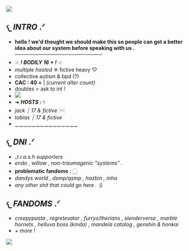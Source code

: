 ![](https://64.media.tumblr.com/98582d066860d0fd657575c5020090c3/6d6a639539246533-31/s400x600/ce98b892229b61f2f6c95b26a13b310be62daff8.pnj)
## 𐔌 ***INTRO*** .ᐟ 
- **hello ! we'd thought we should make this so people can get a better idea about our system before speaking with us .**
  ────────────────────────
- 𓏴 ***! BODILY 16 + !*** 𓏴 
- *multiple hosted* 𖤐 fictive heavy ♡
- collective autism & bpd (?)
- **CAC : 40 +** | *(current alter count)*
- doubles = ask to int !
- ![](https://64.media.tumblr.com/acda11f510fb2bb5bd1f84dea217d62f/0204d4661e661699-d6/s400x600/a082d42e5a054a1f1275cb72b4fba3f9109e81a6.gifv)
- ➜ ***HOSTS :*** ৎ
- *jack ┆ 17 & fictive* 𓏵
- *tobias ┆ 17 & fictive*
- ‿‿‿‿‿‿‿‿‿‿‿‿‿‿‿
## 𐔌 ***DNI*** .ᐟ
- ◟*t.r.a.s.h supporters*
- *endo , willow , non-traumagenic "systems" .*
- **problematic fandoms :** 𓉸
- *dandys world , dsmp/qsmp , hazbin , mha*
- *any other shit that could go here .* 彡
## 𐔌 ***FANDOMS*** .ᐟ
- *creepypasta , regretevator , furrys/therians , slenderverse , marble hornets , helluva boss (kinda) , mandela catalog , genshin & honkai*
- *+ more !*

![](`https://komarev.com/ghpvc/?username=your-github-username`)
